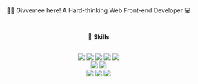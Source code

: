 <div align="center">

🙌🏻 Givvemee here! A Hard-thinking Web Front-end Developer 💻
  
  </div>

#
<div align="center">
  
  📌 **Skills**
  
  <br/>
  
<img src="https://img.shields.io/badge/React-61DAFB?style=for-the-badge&logo=React&logoColor=000000"/>
<img src="https://img.shields.io/badge/Typescript-3178C6?style=for-the-badge&logo=TypeScript&logoColor=ffffff"/> 
<img src="https://img.shields.io/badge/Javascript-F7DF1E?style=for-the-badge&logo=Javascript&logoColor=000000"/> 
<img src="https://img.shields.io/badge/Next.js-ffffff?style=for-the-badge&logo=Next.js&logoColor=000000"/>  
<img src="https://img.shields.io/badge/redux-764ABC?style=for-the-badge&logo=redux&logoColor=ffffff"/>  
  <br/>
<img src="https://img.shields.io/badge/StyledComponents-DB7093?style=for-the-badge&logo=Styled-Components&logoColor=000000"/>
<img src="https://img.shields.io/badge/TailwindCSS-06B6D4?style=for-the-badge&logo=TailwindCSS&logoColor=ffffff"/>
  <br/>
<img src="https://img.shields.io/badge/HTML5-E34F26?style=for-the-badge&logo=HTML5&logoColor=FFFFFF"/>
<img src="https://img.shields.io/badge/CSS3-1572B6?style=for-the-badge&logo=CSS3&logoColor=FFFFFF"/>
<img src="https://img.shields.io/badge/SASS-CC6699?style=for-the-badge&logo=SASS&logoColor=FFFFFF"/>   <br/>
   <br/>

  </div>
